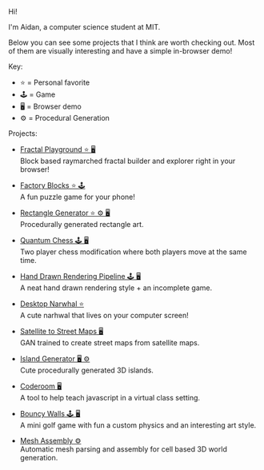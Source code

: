 Hi!

I'm Aidan, a computer science student at MIT.

Below you can see some projects that I think are worth checking out. Most of them are visually interesting and have a simple in-browser demo!

Key:
- ⭐ = Personal favorite
- 🕹 = Game
- 🖥 = Browser demo 
- ⚙️ = Procedural Generation

Projects:
- [Fractal Playground ⭐ 🖥](https://aidanblumlevine.github.io/fractals/)<br>
  Block based raymarched fractal builder and explorer right in your browser!
  
- [Factory Blocks ⭐ 🕹](https://github.com/AidanBlumLevine/factory-blocks) <br>
  A fun puzzle game for your phone!
  
- [Rectangle Generator ⭐ ⚙️ 🖥](https://github.com/AidanBlumLevine/rectangles) <br>
  Procedurally generated rectangle art.
  
- [Quantum Chess 🕹 🖥](https://github.com/AidanBlumLevine/quantum-chess) <br>
  Two player chess modification where both players move at the same time.
  
- [Hand Drawn Rendering Pipeline 🕹 🖥](https://github.com/AidanBlumLevine/NPR-factory) <br>
  A neat hand drawn rendering style + an incomplete game.

- [Desktop Narwhal ⭐](https://github.com/AidanBlumLevine/desktop-pet) <br>
  A cute narhwal that lives on your computer screen!
  
- [Satellite to Street Maps 🖥](https://github.com/AidanBlumLevine/satellitemaps) <br>
  GAN trained to create street maps from satellite maps.
  
- [Island Generator 🖥 ⚙️](https://github.com/AidanBlumLevine/islands) <br>
  Cute procedurally generated 3D islands. 
  
- [Coderoom 🖥](https://github.com/AidanBlumLevine/coderoom) <br>
  A tool to help teach javascript in a virtual class setting. 
  
- [Bouncy Walls 🕹 🖥](https://github.com/AidanBlumLevine/bouncy-walls) <br>
  A mini golf game with fun a custom physics and an interesting art style.
  
- [Mesh Assembly ⚙️](https://github.com/AidanBlumLevine/mesh-assembly) <br>
  Automatic mesh parsing and assembly for cell based 3D world generation.

  
  
